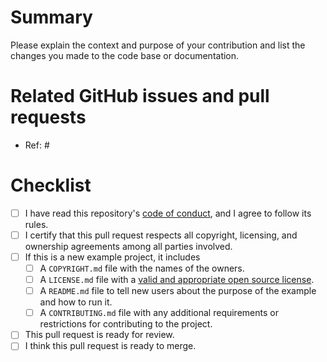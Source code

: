 # Summary

Please explain the context and purpose of your contribution and list the changes you made to the code base or documentation.

# Related GitHub issues and pull requests

- Ref: #

# Checklist

- [ ] I have read this repository's [code of conduct](https://github.com/wlandau/drake-examples/blob/master/CONDUCT.md), and I agree to follow its rules.
- [ ] I certify that this pull request respects all copyright, licensing, and ownership agreements among all parties involved.
- [ ] If this is a new example project, it includes
    - [ ] A `COPYRIGHT.md` file with the names of the owners.
    - [ ] A `LICENSE.md` file with a [valid and appropriate open source license](https://choosealicense.com/).
    - [ ] A `README.md` file to tell new users about the purpose of the example and how to run it.
    - [ ] A `CONTRIBUTING.md` file with any additional requirements or restrictions for contributing to the project.
- [ ] This pull request is ready for review.
- [ ] I think this pull request is ready to merge.
